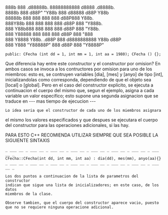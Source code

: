 888b    888  .d88888b. 88888888888     d8888  .d8888b.             
8888b   888 d88P" "Y88b    888        d88888 d88P  Y88b          
88888b  888 888     888    888       d88P888 Y88b.                   
888Y88b 888 888     888    888      d88P 888  "Y888b.                    
888 Y88b888 888     888    888     d88P  888     "Y88b.                  
888  Y88888 888     888    888    d88P   888       "888                   
888   Y8888 Y88b. .d88P    888   d8888888888 Y88b  d88P                    
888    Y888  "Y88888P"     888  d88P     888  "Y8888P"                     

`public:
    CFecha (int dd = 1, int mm = 1, int aa = 1980);
    CFecha () {};`


Que diferencia hay entre este constructor y el constructor por omision?
    En ambos casos se invoca a los contructores por omision para uno de los 
miembros: esto es, se contruyen variables [dia], [mes] y [anyo] de tipo [int],
inicializandolas como corresponda, dependiendo de que el objeto sea [local]
o [global]. 
    Pero en el caso del constructor explicito, se ejecuta a continuacion
el cuerpo del mismo que, segun el ejemplo, asigna a cada variable un valor 
especifico; esto supone una segunda asignacion que se traduce en 
--- mas tiempo de ejecucion ---

    Lo idea seria que el constructor de cada uno de los miembros asignara
el mismo los valores especificados y que despues se ejecutara el cuerpo del 
constructor para las operaciones adicionales, si las hay.

PARA ESTO C++ RECOMIENDA UTILIZAR SIEMPRE QUE SEA POSIBLE LA SIGUIENTE
SINTAXIS

    _ ___ __ _ ___ __ _ ___ __ _ ___ __ _ ___ __ _ ___ __ _ ___ __ _ ___ __ _
    CFecha::CFecha(int dd, int mm, int aa) : dia(dd), mes(mm), anyo(aa){}
    _ ___ __ _ ___ __ _ ___ __ _ ___ __ _ ___ __ _ ___ __ _ ___ __ _ ___ __ _ 

    Los dos puntos a continuacion de la lista de parametros del constructor
    indican que sigue una lista de inicializadores; en este caso, de los datos
    miembros de la clase.
    
    Observe tambien, que el cuerpo del constructor aparece vacio, puesto
    que no se requiere ninguna operacione adicional.